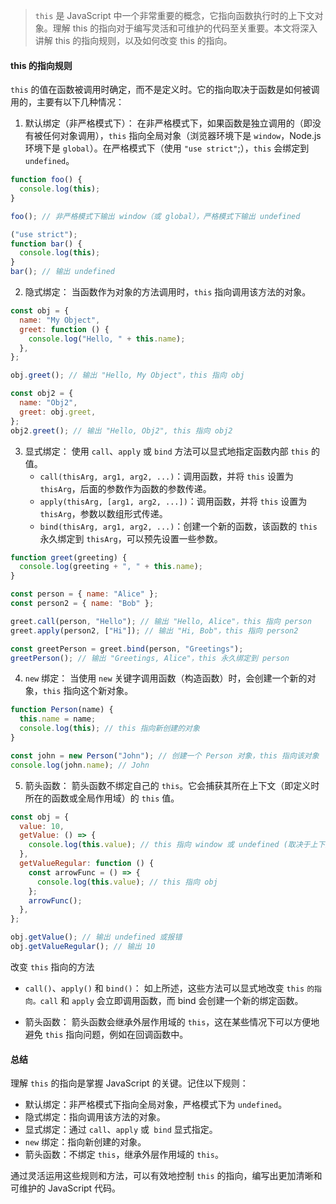 > `this` 是 JavaScript 中一个非常重要的概念，它指向函数执行时的上下文对象。理解 this 的指向对于编写灵活和可维护的代码至关重要。本文将深入讲解 this 的指向规则，以及如何改变 this 的指向。

#### this 的指向规则

`this` 的值在函数被调用时确定，而不是定义时。它的指向取决于函数是如何被调用的，主要有以下几种情况：

1. 默认绑定（非严格模式下）： 在非严格模式下，如果函数是独立调用的（即没有被任何对象调用），`this` 指向全局对象（浏览器环境下是 `window`，Node.js 环境下是 `global`）。在严格模式下（使用 `"use strict"`;），`this` 会绑定到 `undefined`。

```js
function foo() {
  console.log(this);
}

foo(); // 非严格模式下输出 window（或 global），严格模式下输出 undefined

("use strict");
function bar() {
  console.log(this);
}
bar(); // 输出 undefined
```

2. 隐式绑定： 当函数作为对象的方法调用时，`this` 指向调用该方法的对象。

```js
const obj = {
  name: "My Object",
  greet: function () {
    console.log("Hello, " + this.name);
  },
};

obj.greet(); // 输出 "Hello, My Object"，this 指向 obj

const obj2 = {
  name: "Obj2",
  greet: obj.greet,
};
obj2.greet(); // 输出 "Hello, Obj2", this 指向 obj2
```

3. 显式绑定： 使用 `call`、`apply` 或 `bind` 方法可以显式地指定函数内部 `this` 的值。
   - `call(thisArg, arg1, arg2, ...)`：调用函数，并将 `this` 设置为 `thisArg`，后面的参数作为函数的参数传递。
   - `apply(thisArg, [arg1, arg2, ...])`：调用函数，并将 `this` 设置为 `thisArg`，参数以数组形式传递。
   - `bind(thisArg, arg1, arg2, ...)`：创建一个新的函数，该函数的 `this` 永久绑定到 `thisArg`，可以预先设置一些参数。

```js
function greet(greeting) {
  console.log(greeting + ", " + this.name);
}

const person = { name: "Alice" };
const person2 = { name: "Bob" };

greet.call(person, "Hello"); // 输出 "Hello, Alice"，this 指向 person
greet.apply(person2, ["Hi"]); // 输出 "Hi, Bob"，this 指向 person2

const greetPerson = greet.bind(person, "Greetings");
greetPerson(); // 输出 "Greetings, Alice"，this 永久绑定到 person
```

4. `new` 绑定： 当使用 `new` 关键字调用函数（构造函数）时，会创建一个新的对象，`this` 指向这个新对象。

```js
function Person(name) {
  this.name = name;
  console.log(this); // this 指向新创建的对象
}

const john = new Person("John"); // 创建一个 Person 对象，this 指向该对象
console.log(john.name); // John
```

5. 箭头函数： 箭头函数不绑定自己的 `this`。它会捕获其所在上下文（即定义时所在的函数或全局作用域）的 `this` 值。

```js
const obj = {
  value: 10,
  getValue: () => {
    console.log(this.value); // this 指向 window 或 undefined (取决于上下文)
  },
  getValueRegular: function () {
    const arrowFunc = () => {
      console.log(this.value); // this 指向 obj
    };
    arrowFunc();
  },
};

obj.getValue(); // 输出 undefined 或报错
obj.getValueRegular(); // 输出 10
```

改变 `this` 指向的方法

- `call()`、`apply()` 和 `bind()`： 如上所述，这些方法可以显式地改变 `this` `的指向。call` 和 `apply` 会立即调用函数，而 bind 会创建一个新的绑定函数。

* 箭头函数： 箭头函数会继承外层作用域的 `this`，这在某些情况下可以方便地避免 `this` 指向问题，例如在回调函数中。

#### 总结

理解 `this` 的指向是掌握 JavaScript 的关键。记住以下规则：

- 默认绑定：非严格模式下指向全局对象，严格模式下为 `undefined`。
- 隐式绑定：指向调用该方法的对象。
- 显式绑定：通过 `call`、`apply` 或` bind` 显式指定。
- `new` 绑定：指向新创建的对象。
- 箭头函数：不绑定 `this`，继承外层作用域的 `this`。

通过灵活运用这些规则和方法，可以有效地控制 `this` 的指向，编写出更加清晰和可维护的 JavaScript 代码。
